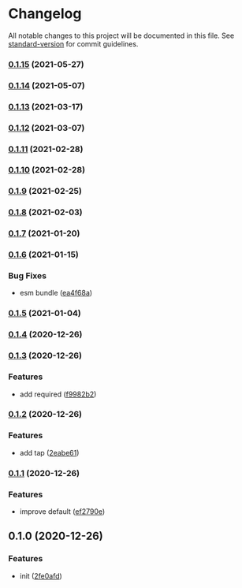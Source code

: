 # Changelog

All notable changes to this project will be documented in this file. See [standard-version](https://github.com/conventional-changelog/standard-version) for commit guidelines.

### [0.1.15](https://github.com/BlackGlory/value-getter/compare/v0.1.14...v0.1.15) (2021-05-27)

### [0.1.14](https://github.com/BlackGlory/value-getter/compare/v0.1.13...v0.1.14) (2021-05-07)

### [0.1.13](https://github.com/BlackGlory/value-getter/compare/v0.1.12...v0.1.13) (2021-03-17)

### [0.1.12](https://github.com/BlackGlory/value-getter/compare/v0.1.11...v0.1.12) (2021-03-07)

### [0.1.11](https://github.com/BlackGlory/value-getter/compare/v0.1.10...v0.1.11) (2021-02-28)

### [0.1.10](https://github.com/BlackGlory/value-getter/compare/v0.1.9...v0.1.10) (2021-02-28)

### [0.1.9](https://github.com/BlackGlory/value-getter/compare/v0.1.8...v0.1.9) (2021-02-25)

### [0.1.8](https://github.com/BlackGlory/value-getter/compare/v0.1.7...v0.1.8) (2021-02-03)

### [0.1.7](https://github.com/BlackGlory/value-getter/compare/v0.1.6...v0.1.7) (2021-01-20)

### [0.1.6](https://github.com/BlackGlory/value-getter/compare/v0.1.5...v0.1.6) (2021-01-15)


### Bug Fixes

* esm bundle ([ea4f68a](https://github.com/BlackGlory/value-getter/commit/ea4f68aabc0e4d6a405efecf27e855a68d97499f))

### [0.1.5](https://github.com/BlackGlory/value-getter/compare/v0.1.4...v0.1.5) (2021-01-04)

### [0.1.4](https://github.com/BlackGlory/value-getter/compare/v0.1.3...v0.1.4) (2020-12-26)

### [0.1.3](https://github.com/BlackGlory/value-getter/compare/v0.1.2...v0.1.3) (2020-12-26)


### Features

* add required ([f9982b2](https://github.com/BlackGlory/value-getter/commit/f9982b20a9c021a31fb9f1666c12bb347bcd31b5))

### [0.1.2](https://github.com/BlackGlory/value-getter/compare/v0.1.1...v0.1.2) (2020-12-26)


### Features

* add tap ([2eabe61](https://github.com/BlackGlory/value-getter/commit/2eabe6129b510262be8c73cb0d8043af7473856f))

### [0.1.1](https://github.com/BlackGlory/value-getter/compare/v0.1.0...v0.1.1) (2020-12-26)


### Features

* improve default ([ef2790e](https://github.com/BlackGlory/value-getter/commit/ef2790eeb02161655479b5ab7cb397d2a43c855b))

## 0.1.0 (2020-12-26)


### Features

* init ([2fe0afd](https://github.com/BlackGlory/value-getter/commit/2fe0afdfd1ad45e628b99ec70bc3ce36d1fcc614))
